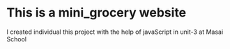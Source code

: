 # This is a mini_grocery website

I created individual this project with the help of javaScript in unit-3 at Masai School

